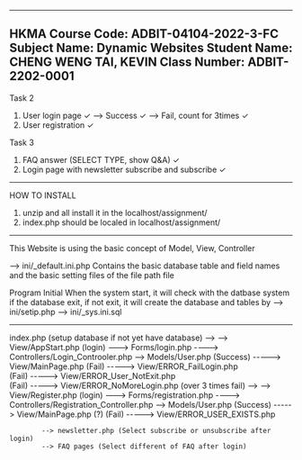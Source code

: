 --------------------------------------
HKMA
Course Code: ADBIT-04104-2022-3-FC
Subject Name: Dynamic Websites 
Student Name: CHENG WENG TAI, KEVIN
Class Number: ADBIT-2202-0001
--------------------------------------

Task 2
1) User login page  ✓
    --> Success ✓
    --> Fail, count for 3times ✓
2) User registration ✓


Task 3
1) FAQ answer (SELECT TYPE, show Q&A) ✓
2) Login page with newsletter subscribe and subscribe ✓

------------------------------------------------------------
HOW TO INSTALL
1) unzip and all install it in the localhost/assignment/
2) index.php should be localed in localhost/assignment/

------------------------------------------------------------
This Website is using the basic concept of Model, View, Controller


--> ini/_default.ini.php
Contains the basic database table and field names and the basic setting files of the file path file

Program Initial
When the system start, it will check with the datbase system if the database exit, if not exit, it will create the database and tables by
--> ini/setip.php
--> ini/_sys.ini.sql

------------------------------------------------------------



index.php (setup database if not yet have database)
        --> --> View/AppStart.php   (login) 
                ---> Forms/login.php
                    ----> Controllers/Login_Controoler.php --> Models/User.php
                           (Success) -----> View/MainPage.php
                           (Fail) -----> View/ERROR_FailLogin.php  
                           (Fail) -----> View/ERROR_User_NotExit.php       
                           (Fail) -----> View/ERROR_NoMoreLogin.php     (over 3 times fail)
         --> --> View/Register.php   (login) 
                ---> Forms/registration.php
                    ----> Controllers/Registration_Controller.php --> Models/User.php
                           (Success) -----> View/MainPage.php (?)
                           (Fail) -----> View/ERROR_USER_EXISTS.php  

            --> newsletter.php (Select subscribe or unsubscribe after login)
            --> FAQ pages (Select different of FAQ after login)
